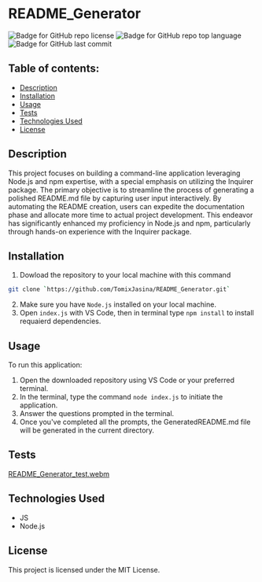 
  # README_Generator

  ![Badge for GitHub repo license](https://img.shields.io/github/license/TomixJasina/README_generator?style=flat&logo=appveyor)
  ![Badge for GitHub repo top language](https://img.shields.io/github/languages/top/TomixJasina/README_generator?style=flat&logo=appveyor) 
  ![Badge for GitHub last commit](https://img.shields.io/github/last-commit/TomixJasina/README_generator?style=flat&logo=appveyor)
  

  ## Table of contents:

  - [Description](#description)
  - [Installation](#installation)
  - [Usage](#usage)
  - [Tests](#tests)
  - [Technologies Used](#technologies-used)
  - [License](#license)
  
  ## Description 
  
  This project focuses on building a command-line application leveraging Node.js and npm expertise, with a special emphasis on utilizing the Inquirer package. The primary objective is to streamline the process of generating a polished README.md file by capturing user input interactively. By automating the README creation, users can expedite the documentation phase and allocate more time to actual project development. This endeavor has significantly enhanced my proficiency in Node.js and npm, particularly through hands-on experience with the Inquirer package.

  ## Installation
  
 1. Dowload the repository to your local machine with this command
    
 ```sh
git clone `https://github.com/TomixJasina/README_Generator.git`

```
2. Make sure you have `Node.js` installed on your local machine.
3. Open `index.js` with VS Code, then in terminal type `npm install` to install requaierd dependencies.

  ## Usage 
  
  To run this application:
1. Open the downloaded repository using VS Code or your preferred terminal.
2. In the terminal, type the command `node index.js` to initiate the application.
3. Answer the questions prompted in the terminal.
4. Once you've completed all the prompts, the GeneratedREADME.md file will be generated in the current directory.
   
  ## Tests
  
[README_Generator_test.webm](https://github.com/TomixJasina/README_Generator/assets/148002314/6270d493-4c65-4826-a2e4-d693f302b182)

  ## Technologies Used
  - JS
  - Node.js
  
  ## License
  
  This project is licensed under the MIT License.
  
